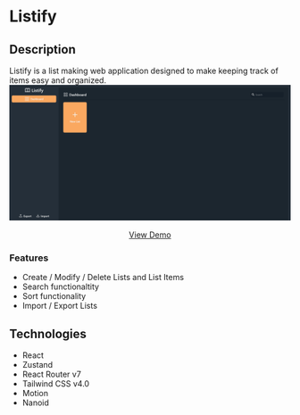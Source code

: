 # Listify
## Description
Listify is a list making web application designed to make keeping track of items easy and organized.
![alt text](https://github.com/vChrisL/Listify/blob/master/public/screenshots/listify_dashboard.png "Dashboard Page")
<div align="center">
  <a href="https://listify-d0l4.onrender.com/">View Demo</a>
</div>

### Features
- Create / Modify / Delete Lists and List Items
- Search functionaltity
- Sort functionality
- Import / Export Lists

## Technologies
- React
- Zustand
- React Router v7
- Tailwind CSS v4.0
- Motion
- Nanoid

